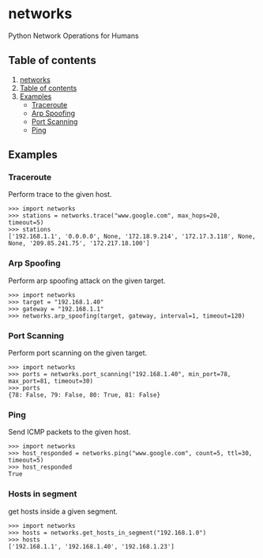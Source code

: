 <a name="networks"></a>
# networks
Python Network Operations for Humans

<a name="table-of-contents"></a>
## Table of contents
1. [networks](#networks)
2. [Table of contents](#table-of-contents)
4. [Examples](#examples)
    * [Traceroute](#traceroute)
    * [Arp Spoofing](#arp-spoofing)
    * [Port Scanning](#port-scanning)
    * [Ping](#ping)

<a name="examples"></a>
## Examples

<a name="traceroute"></a>
### Traceroute
Perform trace to the given host.
```pycon
>>> import networks
>>> stations = networks.trace("www.google.com", max_hops=20, timeout=5)
>>> stations
['192.168.1.1', '0.0.0.0', None, '172.18.9.214', '172.17.3.118', None, None, '209.85.241.75', '172.217.18.100']
```

<a name="arp-spoofing"></a>
### Arp Spoofing
Perform arp spoofing attack on the given target.
```pycon
>>> import networks
>>> target = "192.168.1.40"
>>> gateway = "192.168.1.1"
>>> networks.arp_spoofing(target, gateway, interval=1, timeout=120)
```


<a name="#port-scanning"></a>
### Port Scanning
Perform port scanning on the given target.
```pycon
>>> import networks
>>> ports = networks.port_scanning("192.168.1.40", min_port=78, max_port=81, timeout=30)
>>> ports
{78: False, 79: False, 80: True, 81: False}
```

<a name="#ping"></a>
### Ping
Send ICMP packets to the given host.
```pycon
>>> import networks
>>> host_responded = networks.ping("www.google.com", count=5, ttl=30, timeout=5)
>>> host_responded
True
```

<a name="#ping"></a>
### Hosts in segment
get hosts inside a given segment.
```pycon
>>> import networks
>>> hosts = networks.get_hosts_in_segment("192.168.1.0")
>>> hosts
['192.168.1.1', '192.168.1.40', '192.168.1.23']
```
